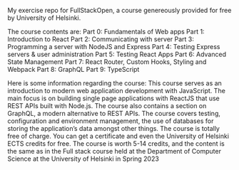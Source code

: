 My exercise repo for FullStackOpen, a course genereously provided for free by University of Helsinki.

The course contents are:
Part 0: Fundamentals of Web apps
Part 1: Introduction to React
Part 2: Communicating with server
Part 3: Programming a server with NodeJS and Express
Part 4: Testing Express servers & user administration
Part 5: Testing React Apps
Part 6: Advanced State Management
Part 7: React Router, Custom Hooks, Styling and Webpack
Part 8: GraphQL
Part 9: TypeScript



Here is some information regarding the course:
This course serves as an introduction to modern web application development with JavaScript. The main focus is on building single page applications with ReactJS that use REST APIs built with Node.js. The course also contains a section on GraphQL, a modern alternative to REST APIs.
The course covers testing, configuration and environment management, the use of databases for storing the application’s data amongst other things.
The course is totally free of charge. You can get a certificate and even the University of Helsinki ECTS credits for free.
The course is worth 5-14 credits, and the content is the same as in the Full stack course held at the Department of Computer Science at the University of Helsinki in Spring 2023
